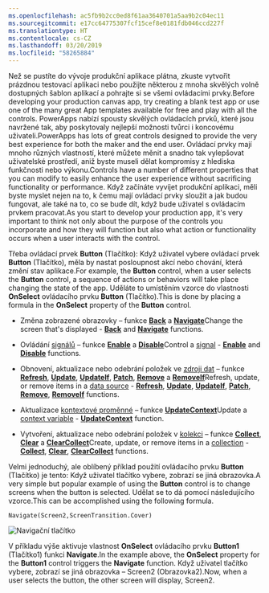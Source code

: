 ```yaml
---
ms.openlocfilehash: ac5fb9b2cc0ed8f61aa3640701a5aa9b2c04ec11
ms.sourcegitcommit: e17cc64775307fcf15cef8e0181fdb046ccd227f
ms.translationtype: HT
ms.contentlocale: cs-CZ
ms.lasthandoff: 03/20/2019
ms.locfileid: "58265884"
---
```

<span data-ttu-id="3ff34-101">Než se pustíte do vývoje produkční aplikace plátna, zkuste vytvořit prázdnou testovací aplikaci nebo použijte některou z mnoha skvělých volně dostupných šablon aplikací a pohrajte si se všemi ovládacími prvky.</span><span class="sxs-lookup"><span data-stu-id="3ff34-101">Before developing your production canvas app, try creating a blank test app or use one of the many great App templates available for free and play with all the controls.</span></span> <span data-ttu-id="3ff34-102">PowerApps nabízí spousty skvělých ovládacích prvků, které jsou navržené tak, aby poskytovaly nejlepší možnosti tvůrci i koncovému uživateli.</span><span class="sxs-lookup"><span data-stu-id="3ff34-102">PowerApps has lots of great controls designed to provide the very best experience for both the maker and the end user.</span></span> <span data-ttu-id="3ff34-103">Ovládací prvky mají mnoho různých vlastností, které můžete měnit a snadno tak vylepšovat uživatelské prostředí, aniž byste museli dělat kompromisy z hlediska funkčnosti nebo výkonu.</span><span class="sxs-lookup"><span data-stu-id="3ff34-103">Controls have a number of different properties that you can modify to easily enhance the user experience without sacrificing functionality or performance.</span></span> <span data-ttu-id="3ff34-104">Když začínáte vyvíjet produkční aplikaci, měli byste myslet nejen na to, k čemu mají ovládací prvky sloužit a jak budou fungovat, ale také na to, co se bude dít, když bude uživatel s ovládacím prvkem pracovat.</span><span class="sxs-lookup"><span data-stu-id="3ff34-104">As you start to develop your production app, it's very important to think not only about the purpose of the controls you incorporate and how they will function but also what action or functionality occurs when a user interacts with the control.</span></span>

<span data-ttu-id="3ff34-105">Třeba ovládací prvek **Button** (Tlačítko): Když uživatel vybere ovládací prvek **Button** (Tlačítko), měla by nastat posloupnost akcí nebo chování, která změní stav aplikace.</span><span class="sxs-lookup"><span data-stu-id="3ff34-105">For example, the **Button** control, when a user selects the **Button** control, a sequence of actions or behaviors will take place changing the state of the app.</span></span> <span data-ttu-id="3ff34-106">Uděláte to umístěním vzorce do vlastnosti **OnSelect** ovládacího prvku **Button** (Tlačítko).</span><span class="sxs-lookup"><span data-stu-id="3ff34-106">This is done by placing a formula in the **OnSelect** property of the **Button** control.</span></span>

-   <span data-ttu-id="3ff34-107">Změna zobrazené obrazovky – funkce [**Back**](https://docs.microsoft.com/powerapps/maker/canvas-apps/functions/function-navigate) a [**Navigate**](https://docs.microsoft.com/powerapps/maker/canvas-apps/functions/function-navigate)</span><span class="sxs-lookup"><span data-stu-id="3ff34-107">Change the screen that's displayed - [**Back**](https://docs.microsoft.com/powerapps/maker/canvas-apps/functions/function-navigate) and [**Navigate**](https://docs.microsoft.com/powerapps/maker/canvas-apps/functions/function-navigate) functions.</span></span>

-   <span data-ttu-id="3ff34-108">Ovládání [signálů](https://docs.microsoft.com/powerapps/maker/canvas-apps/functions/signals) – funkce [**Enable**](https://docs.microsoft.com/powerapps/maker/canvas-apps/functions/function-enable-disable) a [**Disable**](https://docs.microsoft.com/powerapps/maker/canvas-apps/functions/function-enable-disable)</span><span class="sxs-lookup"><span data-stu-id="3ff34-108">Control a [signal](https://docs.microsoft.com/powerapps/maker/canvas-apps/functions/signals) -
    [**Enable**](https://docs.microsoft.com/powerapps/maker/canvas-apps/functions/function-enable-disable) and [**Disable**](https://docs.microsoft.com/powerapps/maker/canvas-apps/functions/function-enable-disable) functions.</span></span>

-   <span data-ttu-id="3ff34-109">Obnovení, aktualizace nebo odebrání položek ve [zdroji dat](https://docs.microsoft.com/powerapps/maker/canvas-apps/working-with-data-sources) – funkce [**Refresh**](https://docs.microsoft.com/powerapps/maker/canvas-apps/functions/function-refresh), [**Update**](https://docs.microsoft.com/powerapps/maker/canvas-apps/functions/function-update-updateif), [**UpdateIf**](https://docs.microsoft.com/powerapps/maker/canvas-apps/functions/function-update-updateif), [**Patch**](https://docs.microsoft.com/powerapps/maker/canvas-apps/functions/function-patch), [**Remove**](https://docs.microsoft.com/powerapps/maker/canvas-apps/functions/function-remove-removeif) a [**RemoveIf**](https://docs.microsoft.com/powerapps/maker/canvas-apps/functions/function-remove-removeif)</span><span class="sxs-lookup"><span data-stu-id="3ff34-109">Refresh, update, or remove items in a [data source](https://docs.microsoft.com/powerapps/maker/canvas-apps/working-with-data-sources) -
    [**Refresh**](https://docs.microsoft.com/powerapps/maker/canvas-apps/functions/function-refresh), [**Update**](https://docs.microsoft.com/powerapps/maker/canvas-apps/functions/function-update-updateif), [**UpdateIf**](https://docs.microsoft.com/powerapps/maker/canvas-apps/functions/function-update-updateif), [**Patch**](https://docs.microsoft.com/powerapps/maker/canvas-apps/functions/function-patch), [**Remove**](https://docs.microsoft.com/powerapps/maker/canvas-apps/functions/function-remove-removeif), [**RemoveIf**](https://docs.microsoft.com/powerapps/maker/canvas-apps/functions/function-remove-removeif) functions.</span></span>

-   <span data-ttu-id="3ff34-110">Aktualizace [kontextové proměnné](https://docs.microsoft.com/en-us/powerapps/maker/canvas-apps/working-with-variables#create-a-context-variable) – funkce [**UpdateContext**](https://docs.microsoft.com/en-us/powerapps/maker/canvas-apps/functions/function-updatecontext)</span><span class="sxs-lookup"><span data-stu-id="3ff34-110">Update a [context variable](https://docs.microsoft.com/en-us/powerapps/maker/canvas-apps/working-with-variables#create-a-context-variable) -
    [**UpdateContext**](https://docs.microsoft.com/en-us/powerapps/maker/canvas-apps/functions/function-updatecontext) function.</span></span>

-   <span data-ttu-id="3ff34-111">Vytvoření, aktualizace nebo odebrání položek v [kolekci](https://docs.microsoft.com/en-us/powerapps/maker/canvas-apps/working-with-data-sources#collections) – funkce [**Collect**](https://docs.microsoft.com/en-us/powerapps/maker/canvas-apps/functions/function-clear-collect-clearcollect), [**Clear**](https://docs.microsoft.com/en-us/powerapps/maker/canvas-apps/functions/function-clear-collect-clearcollect) a [**ClearCollect**](https://docs.microsoft.com/en-us/powerapps/maker/canvas-apps/functions/function-clear-collect-clearcollect)</span><span class="sxs-lookup"><span data-stu-id="3ff34-111">Create, update, or remove items in a [collection](https://docs.microsoft.com/en-us/powerapps/maker/canvas-apps/working-with-data-sources#collections) -
    [**Collect**](https://docs.microsoft.com/en-us/powerapps/maker/canvas-apps/functions/function-clear-collect-clearcollect), [**Clear**](https://docs.microsoft.com/en-us/powerapps/maker/canvas-apps/functions/function-clear-collect-clearcollect), [**ClearCollect**](https://docs.microsoft.com/en-us/powerapps/maker/canvas-apps/functions/function-clear-collect-clearcollect) functions.</span></span>

<span data-ttu-id="3ff34-112">Velmi jednoduchý, ale oblíbený příklad použití ovládacího prvku **Button** (Tlačítko) je tento: Když uživatel tlačítko vybere, zobrazí se jiná obrazovka.</span><span class="sxs-lookup"><span data-stu-id="3ff34-112">A very simple but popular example of using the **Button** control is to change screens when the button is selected.</span></span> <span data-ttu-id="3ff34-113">Udělat se to dá pomocí následujícího vzorce.</span><span class="sxs-lookup"><span data-stu-id="3ff34-113">This can be accomplished using the following formula.</span></span>

```
Navigate(Screen2,ScreenTransition.Cover)
```


![Navigační tlačítko](../media/Navigate_Button.png)

<span data-ttu-id="3ff34-115">V příkladu výše aktivuje vlastnost **OnSelect** ovládacího prvku **Button1** (Tlačítko1) funkci **Navigate**.</span><span class="sxs-lookup"><span data-stu-id="3ff34-115">In the example above, the **OnSelect** property for the **Button1** control triggers the **Navigate** function.</span></span> <span data-ttu-id="3ff34-116">Když uživatel tlačítko vybere, zobrazí se jiná obrazovka – Screen2 (Obrazovka2).</span><span class="sxs-lookup"><span data-stu-id="3ff34-116">Now, when a user selects the button, the other screen will display, Screen2.</span></span>